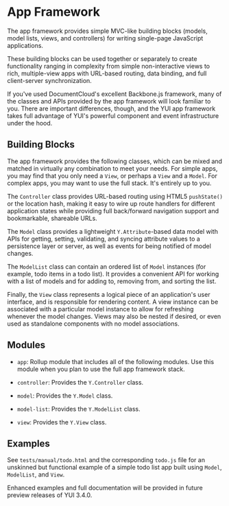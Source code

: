 App Framework
=============

The app framework provides simple MVC-like building blocks (models, model lists,
views, and controllers) for writing single-page JavaScript applications.

These building blocks can be used together or separately to create functionality
ranging in complexity from simple non-interactive views to rich, multiple-view
apps with URL-based routing, data binding, and full client-server
synchronization.

If you've used DocumentCloud's excellent Backbone.js framework, many of the
classes and APIs provided by the app framework will look familiar to you. There
are important differences, though, and the YUI app framework takes full
advantage of YUI's powerful component and event infrastructure under the hood.


Building Blocks
---------------

The app framework provides the following classes, which can be mixed and matched
in virtually any combination to meet your needs. For simple apps, you may find
that you only need a `View`, or perhaps a `View` and a `Model`. For complex
apps, you may want to use the full stack. It's entirely up to you.

The `Controller` class provides URL-based routing using HTML5 `pushState()` or
the location hash, making it easy to wire up route handlers for different
application states while providing full back/forward navigation support and
bookmarkable, shareable URLs.

The `Model` class provides a lightweight `Y.Attribute`-based data model with
APIs for getting, setting, validating, and syncing attribute values to a
persistence layer or server, as well as events for being notified of model
changes.

The `ModelList` class can contain an ordered list of `Model` instances (for
example, todo items in a todo list). It provides a convenient API for working
with a list of models and for adding to, removing from, and sorting the list.

Finally, the `View` class represents a logical piece of an application's user
interface, and is responsible for rendering content. A view instance can be
associated with a particular model instance to allow for refreshing whenever
the model changes. Views may also be nested if desired, or even used as
standalone components with no model associations.


Modules
-------

* `app`: Rollup module that includes all of the following modules. Use this
  module when you plan to use the full app framework stack.

* `controller`: Provides the `Y.Controller` class.

* `model`: Provides the `Y.Model` class.

* `model-list`: Provides the `Y.ModelList` class.

* `view`: Provides the `Y.View` class.


Examples
--------

See `tests/manual/todo.html` and the corresponding `todo.js` file for an
unskinned but functional example of a simple todo list app built using `Model`,
`ModelList`, and `View`.

Enhanced examples and full documentation will be provided in future preview
releases of YUI 3.4.0.
